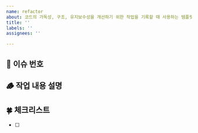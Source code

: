 ```yaml
---
name: refactor
about: 코드의 가독성, 구조, 유지보수성을 개선하기 위한 작업을 기록할 때 사용하는 템플릿
title: ''
labels: ''
assignees: ''

---
```


## 🚦 이슈 번호

<!-- 이슈 번호를 작성해주세요 -->

## 🪵 작업 내용 설명

<!-- 해당 브랜치에서 작업할 내용을 간단하게 작성해주세요 -->

## 🍀 체크리스트
<!---  "중요한 순서" 대로 작업 리스트를 작성해주세요 -->

- [ ]
